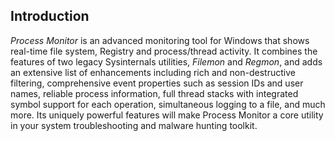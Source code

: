 
## Introduction

_Process Monitor_ is an advanced monitoring tool for Windows that shows real-time file system, Registry and process/thread activity. It combines the features of two legacy Sysinternals utilities, _Filemon_ and _Regmon_, and adds an extensive list of enhancements including rich and non-destructive filtering, comprehensive event properties such as session IDs and user names, reliable process information, full thread stacks with integrated symbol support for each operation, simultaneous logging to a file, and much more. Its uniquely powerful features will make Process Monitor a core utility in your system troubleshooting and malware hunting toolkit.